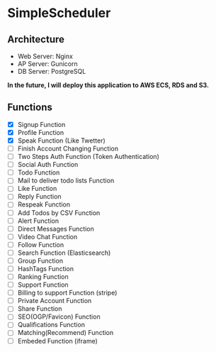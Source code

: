 # SimpleScheduler
## Architecture
- Web Server: Nginx
- AP Server: Gunicorn
- DB Server: PostgreSQL

**In the future, I will deploy this application to AWS ECS, RDS and S3.**

## Functions
- [x] Signup Function
- [x] Profile Function
- [x] Speak Function (Like Twetter)
- [ ] Finish Account Changing Function
- [ ] Two Steps Auth Function (Token Authentication)
- [ ] Social Auth Function
- [ ] Todo Function
- [ ] Mail to deliver todo lists Function
- [ ] Like Function
- [ ] Reply Function
- [ ] Respeak Function
- [ ] Add Todos by CSV Function
- [ ] Alert Function
- [ ] Direct Messages Function
- [ ] Video Chat Function
- [ ] Follow Function
- [ ] Search Function (Elasticsearch)
- [ ] Group Function
- [ ] HashTags Function
- [ ] Ranking Function
- [ ] Support Function
- [ ] Billing to support Function (stripe)
- [ ] Private Account Function
- [ ] Share Function
- [ ] SEO(OGP/Favicon) Function
- [ ] Qualifications Function
- [ ] Matching(Recommend) Function
- [ ] Embeded Function (iframe)